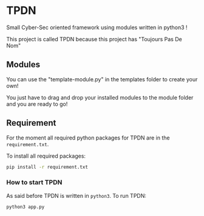 # TPDN
Small Cyber-Sec oriented framework using modules written in python3 !

This project is called TPDN because this project has "Toujours Pas De Nom"

## Modules
You can use the "template-module.py" in the templates folder to create your own!

You just have to drag and drop your installed modules to the module folder and you are ready to go!

## Requirement
For the moment all required python packages for TPDN are in the `requirement.txt`.

To install all required packages:
```bash
pip install -r requirement.txt
```
### How to start TPDN
As said before TPDN is written in `python3`.
To run TPDN:
```bash
python3 app.py
```
